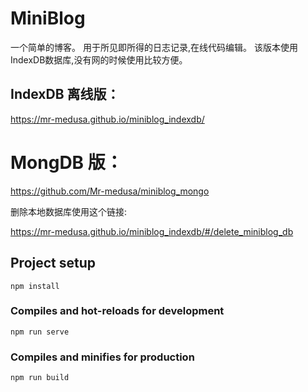 # MiniBlog

一个简单的博客。 用于所见即所得的日志记录,在线代码编辑。
该版本使用IndexDB数据库,没有网的时候使用比较方便。

## IndexDB 离线版：
https://mr-medusa.github.io/miniblog_indexdb/
 
# MongDB 版：
https://github.com/Mr-medusa/miniblog_mongo   

删除本地数据库使用这个链接:

https://mr-medusa.github.io/miniblog_indexdb/#/delete_miniblog_db


## Project setup
```
npm install
```

### Compiles and hot-reloads for development
```
npm run serve
```

### Compiles and minifies for production
```
npm run build
```
